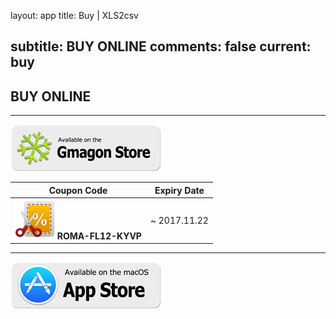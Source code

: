 layout: app
title: Buy | XLS2csv

subtitle: BUY ONLINE
comments: false
current: buy
---

## <strong>BUY ONLINE</strong>
---

[![](../../../asset/images/gmagon-available.png)](https://shopper.mycommerce.com/checkout/cart/add/55399-43)

Coupon Code | Expiry Date
------ | -------
![](../../../asset/images/coupon.png) **ROMA-FL12-KYVP** | ~ 2017.11.22

---
[![](../../../asset/images/mas-available.png)](https://itunes.apple.com/us/app/xls2csv/id865279629?l=zh&ls=1&mt=12)
